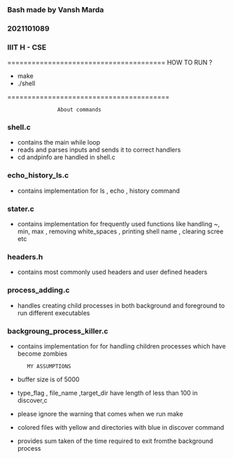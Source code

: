 ### Bash made by Vansh Marda
### 2021101089
### IIIT H - CSE

=======================================
                    HOW TO RUN ?
- make
- ./shell

========================================

                    About commands
### shell.c 
 -  contains the main while loop
 -  reads and parses inputs and sends it to correct handlers
 - cd andpinfo are handled in shell.c 
  
### echo_history_ls.c
 - contains implementation for ls , echo , history command
 
### stater.c 
 - contains implementation for frequently used functions like handling ~, min, max , removing        white_spaces , printing shell name , clearing scree etc

### headers.h
- contains most commonly used headers and user defined headers

### process_adding.c
- handles creating child processes in both background and foreground to run different executables

### backgroung_process_killer.c 
- contains implementation for for handling children processes which have become zombies


         MY ASSUMPTIONS

- buffer size is of 5000
- type_flag , file_name ,target_dir have length of less than 100 in discover,c
- please ignore the warning that comes when we run make
- colored files with yellow and directories with blue in discover command
- provides sum taken of the time required to exit fromthe background process


